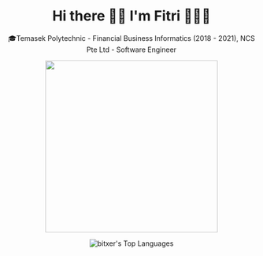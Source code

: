 <h1 align='center'>
  Hi there 👋🏼 I'm Fitri 👨🏼‍💻
</h1>

<p align='center'>🎓Temasek Polytechnic - Financial Business Informatics (2018 - 2021), NCS Pte Ltd - Software Engineer</p>

<p align='center'>
  <a href="#"><img src="https://github-readme-stats.vercel.app/api?username=farro97&show_icons=true&count_private=true&theme=dark" width="350"></a>
</p>

<p align='center'>
  <img src="https://github-readme-stats.vercel.app/api/top-langs/?username=farro97&theme=react&layout=compact&hide=css,html" alt="bitxer's Top Languages">
</p>

<!--
**farro97/farro97** is a ✨ _special_ ✨ repository because its `README.md` (this file) appears on your GitHub profile.

Here are some ideas to get you started:

- 🔭 I’m currently working on ...
- 🌱 I’m currently learning ...
- 👯 I’m looking to collaborate on ...
- 🤔 I’m looking for help with ...
- 💬 Ask me about ...
- 📫 How to reach me: ...
- 😄 Pronouns: ...
- ⚡ Fun fact: ...
-->

